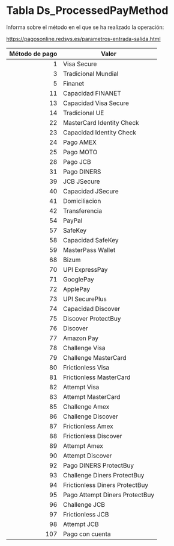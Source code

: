 # Tabla Ds_ProcessedPayMethod

Informa sobre el método en el que se ha realizado la operación:

https://pagosonline.redsys.es/parametros-entrada-salida.html

| Método de pago | Valor |
|---------------:|-------|
|   1 | Visa Secure
|   3 | Tradicional Mundial
|   5 | Finanet
|  11 | Capacidad FINANET
|  13 | Capacidad Visa Secure
|  14 | Tradicional UE
|  22 | MasterCard Identity Check
|  23 | Capacidad Identity Check
|  24 | Pago AMEX
|  25 | Pago MOTO
|  28 | Pago JCB
|  31 | Pago DINERS
|  39 | JCB JSecure
|  40 | Capacidad JSecure
|  41 | Domiciliacion
|  42 | Transferencia
|  54 | PayPal
|  57 | SafeKey
|  58 | Capacidad SafeKey
|  59 | MasterPass Wallet
|  68 | Bizum
|  70 | UPI ExpressPay
|  71 | GooglePay
|  72 | ApplePay
|  73 | UPI SecurePlus
|  74 | Capacidad Discover
|  75 | Discover ProtectBuy
|  76 | Discover
|  77 | Amazon Pay
|  78 | Challenge Visa
|  79 | Challenge MasterCard
|  80 | Frictionless Visa
|  81 | Frictionless MasterCard
|  82 | Attempt Visa
|  83 | Attempt MasterCard
|  85 | Challenge Amex
|  86 | Challenge Discover
|  87 | Frictionless Amex
|  88 | Frictionless Discover
|  89 | Attempt Amex
|  90 | Attempt Discover
|  92 | Pago DINERS ProtectBuy
|  93 | Challenge Diners ProtectBuy
|  94 | Frictionless Diners ProtectBuy
|  95 | Pago Attempt Diners ProtectBuy
|  96 | Challenge JCB
|  97 | Frictionless JCB
|  98 | Attempt JCB
| 107 | Pago con cuenta
